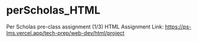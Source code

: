 # perScholas_HTML
Per Scholas pre-class assignment (1/3)
HTML Assignment Link: https://ps-lms.vercel.app/tech-prep/web-dev/html/project
